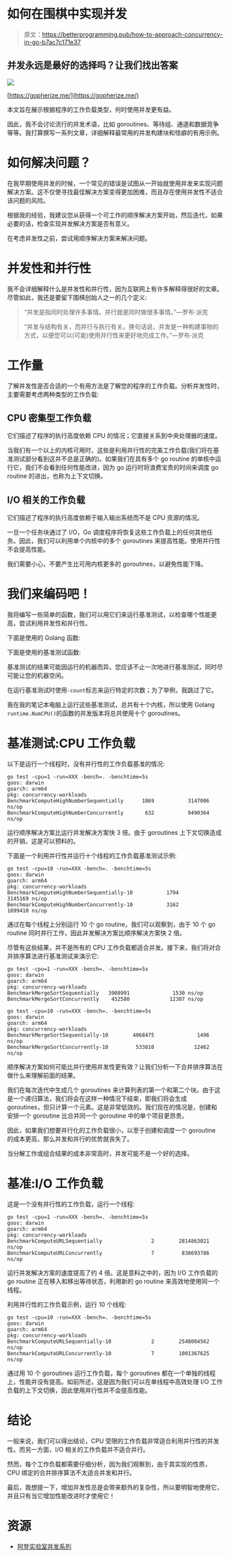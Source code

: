 # 如何在围棋中实现并发

> 原文：<https://betterprogramming.pub/how-to-approach-concurrency-in-go-b7ac7c171e37>

## 并发永远是最好的选择吗？让我们找出答案

![](img/45f82e9f0c6aa9cd36b40da1c953bfa7.png)

[https://gopherize.me/](https://gopherize.me/)

本文旨在展示根据程序的工作负载类型，何时使用并发更有益。

因此，我不会讨论流行的并发术语，比如 goroutines、等待组、通道和数据竞争等等。我打算撰写一系列文章，详细解释最常用的并发构建块和怪癖的有用示例。

# 如何解决问题？

在我早期使用并发的时候，一个常见的错误是试图从一开始就使用并发来实现问题解决方案。这不仅使寻找最佳解决方案变得更加困难，而且存在使用并发性不适合该问题的风险。

根据我的经验，我建议您从获得一个可工作的顺序解决方案开始，然后迭代，如果必要的话，检查实现并发解决方案是否有意义。

在考虑并发性之前，尝试用顺序解决方案来解决问题。

# 并发性和并行性

我不会详细解释什么是并发性和并行性，因为互联网上有许多解释得很好的文章。尽管如此，我还是要留下围棋创始人之一的几个定义:

> “并发是指同时处理许多事情。并行就是同时做很多事情。”—罗布·派克
> 
> “并发与结构有关，而并行与执行有关。换句话说，并发是一种构建事物的方式，以便您可以(可能)使用并行性来更好地完成工作。”—罗布·派克

# 工作量

了解并发性是否合适的一个有用方法是了解您的程序的工作负载。分析并发性时，主要需要考虑两种类型的工作负载:

## **CPU 密集型工作负载**

它们描述了程序的执行高度依赖 CPU 的情况；它直接关系到中央处理器的速度。

当我们有一个以上的内核可用时，这些是利用并行性的完美工作负载(我们将在基准测试部分看到这并不总是正确的)。如果我们在具有多个 go routine 的单核中运行它，我们不会看到任何性能改进，因为 go 运行时将浪费宝贵的时间来调度 go routine 的进出，也称为上下文切换。

## **I/O 相关的工作负载**

它们描述了程序的执行高度依赖于输入输出系统而不是 CPU 资源的情况。

一旦一个任务块通过了 I/O，Go 调度程序将恢复这些工作负载上的任何其他任务。因此，我们可以利用单个内核中的多个 goroutines 来提高性能。使用并行性不会提高性能。

我们需要小心，不要产生比可用内核更多的 goroutines，以避免性能下降。

# 我们来编码吧！

我将编写一些简单的函数，我们可以用它们来运行基准测试，以检查哪个性能更高，尝试利用并发性和并行性。

下面是使用的 Golang 函数:

下面是使用的基准测试函数:

基准测试的结果可能因运行的机器而异。您应该不止一次地进行基准测试，同时尽可能让您的机器空闲。

在运行基准测试时使用`-count`标志来运行特定的次数；为了举例，我跳过了它。

我在我的笔记本电脑上运行这些基准测试，总共有十个内核，所以使用 Golang `runtime.NumCPU()`的函数的并发版本将总共使用十个 goroutines。

# 基准测试:CPU 工作负载

以下是运行一个线程时，没有并行性的工作负载基准的情况:

```
go test -cpu=1 -run=XXX -bench=. -benchtime=5s
goos: darwin
goarch: arm64
pkg: concurrency-workloads
BenchmarkComputeHighNumberSequentially      1869           3147006 ns/op
BenchmarkComputeHighNumberConcurrently       632           9490364 ns/op
```

运行顺序解决方案比运行并发解决方案快 3 倍。由于 goroutines 上下文切换造成的开销，这是可以预料的。

下面是一个利用并行性并运行十个线程的工作负载基准测试示例:

```
go test -cpu=10 -run=XXX -bench=. -benchtime=5s
goos: darwin
goarch: arm64
pkg: concurrency-workloads
BenchmarkComputeHighNumberSequentially-10           1794           3145169 ns/op
BenchmarkComputeHighNumberConcurrently-10           3162           1699410 ns/op
```

通过在每个线程上分别运行 10 个 go routine，我们可以观察到，由于 10 个 go routine 同时并行工作，因此并发解决方案比顺序解决方案快 2 倍。

尽管有这些结果，并不是所有的 CPU 工作负载都适合并发。接下来，我们将对合并排序算法进行基准测试来演示它:

```
go test -cpu=1 -run=XXX -bench=. -benchtime=5s
goos: darwin
goarch: arm64
pkg: concurrency-workloads
BenchmarkMergeSortSequentially   3908991              1530 ns/op
BenchmarkMergeSortConcurrently    452580             12307 ns/op
```

```
go test -cpu=10 -run=XXX -bench=. -benchtime=5s
goos: darwin
goarch: arm64
pkg: concurrency-workloads
BenchmarkMergeSortSequentially-10        4068475              1496 ns/op
BenchmarkMergeSortConcurrently-10         533010             12462 ns/op
```

顺序解决方案如何可能比并行使用并发性更有效？让我们分析一下合并排序算法在做什么来理解前面的结果。

我们在每次迭代中生成几个 goroutines 来计算列表的第一个和第二个块。由于这是一个递归算法，我们将会在这样一种情况下结束，即我们将会生成 goroutines，但只计算一个元素。这是非常低效的。我们现在的情况是，创建和安排一个 goroutine 比合并同一个 goroutine 中的单个项目更昂贵。

因此，如果我们想要并行化的工作负载很小，以至于创建和调度一个 goroutine 的成本更高，那么并发和并行的优势就丧失了。

当分解工作或组合结果的成本非常高时，并发可能不是一个好的选择。

# 基准:I/O 工作负载

这是一个没有并行性的工作负载，运行一个线程:

```
go test -cpu=1 -run=XXX -bench=. -benchtime=5s
goos: darwin
goarch: arm64
pkg: concurrency-workloads
BenchmarkComputeURLSequentially                2        2814863021 ns/op
BenchmarkComputeURLConcurrently                7         838693786 ns/op
```

运行并发解决方案的速度提高了约 4 倍。这是意料之中的，因为 I/O 工作负载的 go routine 正在移入和移出等待状态，利用新的 go routine 来高效地使用同一个线程。

利用并行性的工作负载示例，运行 10 个线程:

```
go test -cpu=10 -run=XXX -bench=. -benchtime=5s
goos: darwin
goarch: arm64
pkg: concurrency-workloads
BenchmarkComputeURLSequentially-10             2        2548004562 ns/op
BenchmarkComputeURLConcurrently-10             7        1001367625 ns/op
```

通过用 10 个 goroutines 运行工作负载，每个 goroutines 都在一个单独的线程上，性能并没有提高。如前所述，这是因为我们可以在单线程中高效处理 I/O 工作负载的上下文切换，因此使用并行性并不会提高性能。

# 结论

一般来说，我们可以得出结论，CPU 受限的工作负载非常适合利用并行性的并发性。而另一方面，I/O 相关的工作负载并不适合并行。

然而，每个工作负载都需要仔细分析，因为我们观察到，由于其实现的性质，CPU 绑定的合并排序算法不太适合并发和并行。

最后，我想提一下，增加并发性总是会带来额外的复杂性，所以要明智地使用它，并且只有当它增加性能改进时才使用它！

# 资源

*   [阿登实验室并发系列](https://www.ardanlabs.com/blog/2018/12/scheduling-in-go-part3.html)